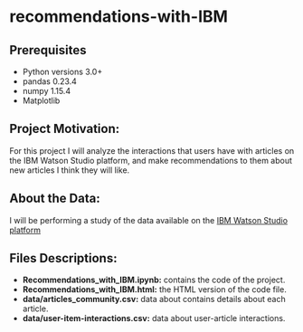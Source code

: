 # recommendations-with-IBM
## Prerequisites
- Python versions 3.0+
- pandas 0.23.4
- numpy 1.15.4
- Matplotlib

## Project Motivation:
For this project I will analyze the interactions that users have with articles
on the IBM Watson Studio platform, and make recommendations to them about new articles I think they will like.

 ## About the Data:
 I will be performing a study of the data available on the [IBM Watson Studio platform](https://dataplatform.cloud.ibm.com/)
 
  ## Files Descriptions:
 - **Recommendations_with_IBM.ipynb:** contains the code of the project. 
 - **Recommendations_with_IBM.html:**  the HTML version of the code file.
 - **data/articles_community.csv:**  data about contains details about each article.
 - **data/user-item-interactions.csv:**  data about user-article interactions.
